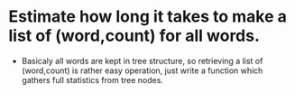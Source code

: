 # Estimate how long it takes to make a list of (word,count) for all words. 
- Basicaly all words are kept in tree structure, so retrieving a list of (word,count) is rather easy operation, just write a function which gathers full statistics from tree nodes.
